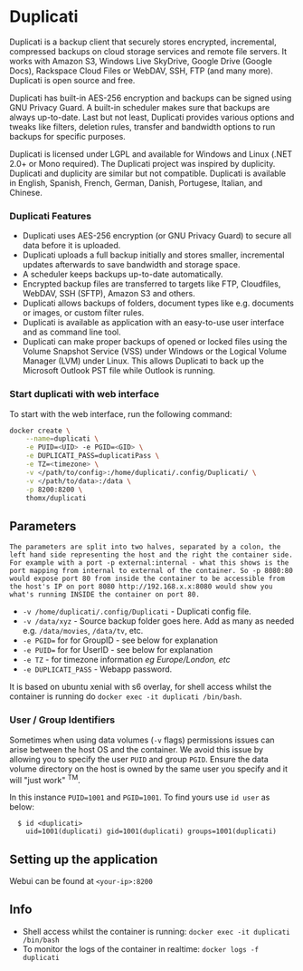 # Duplicati #
Duplicati is a backup client that securely stores encrypted, incremental, compressed backups on cloud storage services and remote file servers. It works with Amazon S3, Windows Live SkyDrive, Google Drive (Google Docs), Rackspace Cloud Files or WebDAV, SSH, FTP (and many more). Duplicati is open source and free.

Duplicati has built-in AES-256 encryption and backups can be signed using GNU Privacy Guard. A built-in scheduler makes sure that backups are always up-to-date. Last but not least, Duplicati provides various options and tweaks like filters, deletion rules, transfer and bandwidth options to run backups for specific purposes.

Duplicati is licensed under LGPL and available for Windows and Linux (.NET 2.0+ or Mono required). The Duplicati project was inspired by duplicity. Duplicati and duplicity are similar but not compatible. Duplicati is available in English, Spanish, French, German, Danish, Portugese, Italian, and Chinese.

### Duplicati Features ###
* Duplicati uses AES-256 encryption (or GNU Privacy Guard) to secure all data before it is uploaded.
* Duplicati uploads a full backup initially and stores smaller, incremental updates afterwards to save bandwidth and storage space.
* A scheduler keeps backups up-to-date automatically.
* Encrypted backup files are transferred to targets like FTP, Cloudfiles, WebDAV, SSH (SFTP), Amazon S3 and others.
* Duplicati allows backups of folders, document types like e.g. documents or images, or custom filter rules. 
* Duplicati is available as application with an easy-to-use user interface and as command line tool.
* Duplicati can make proper backups of opened or locked files using the Volume Snapshot Service (VSS) under Windows or the Logical Volume Manager (LVM) under Linux. This allows Duplicati to back up the Microsoft Outlook PST file while Outlook is running.


### Start duplicati with web interface ###
To start with the web interface, run the following command:
```bash
docker create \
	--name=duplicati \
	-e PUID=<UID> -e PGID=<GID> \
	-e DUPLICATI_PASS=duplicatiPass \
	-e TZ=<timezone> \
	-v </path/to/config>:/home/duplicati/.config/Duplicati/ \
	-v </path/to/data>:/data \
	-p 8200:8200 \
	thomx/duplicati
```

## Parameters

`The parameters are split into two halves, separated by a colon, the left hand side representing the host and the right the container side. 
For example with a port -p external:internal - what this shows is the port mapping from internal to external of the container.
So -p 8080:80 would expose port 80 from inside the container to be accessible from the host's IP on port 8080
http://192.168.x.x:8080 would show you what's running INSIDE the container on port 80.`


* `-v /home/duplicati/.config/Duplicati` - Duplicati config file.
* `-v /data/xyz` - Source backup folder goes here. Add as many as needed e.g. `/data/movies`, `/data/tv`, etc.
* `-e PGID=` for for GroupID - see below for explanation
* `-e PUID=` for for UserID - see below for explanation
* `-e TZ` - for timezone information *eg Europe/London, etc*
* `-e DUPLICATI_PASS` - Webapp password.

It is based on ubuntu xenial with s6 overlay, for shell access whilst the container is running do `docker exec -it duplicati /bin/bash`.

### User / Group Identifiers

Sometimes when using data volumes (`-v` flags) permissions issues can arise between the host OS and the container. We avoid this issue by allowing you to specify the user `PUID` and group `PGID`. Ensure the data volume directory on the host is owned by the same user you specify and it will "just work" <sup>TM</sup>.

In this instance `PUID=1001` and `PGID=1001`. To find yours use `id user` as below:

```
  $ id <duplicati>
    uid=1001(duplicati) gid=1001(duplicati) groups=1001(duplicati)
```

## Setting up the application
Webui can be found at `<your-ip>:8200`

## Info

* Shell access whilst the container is running: `docker exec -it duplicati /bin/bash`
* To monitor the logs of the container in realtime: `docker logs -f duplicati`